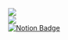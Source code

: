 <img src="https://capsule-render.vercel.app/api?type=waving&color=auto&height=300&section=header&text=SongBin's%20Place&fontSize=90" />

<div>
  <picture>
    <source
      srcset="https://github-readme-stats.vercel.app/api/top-langs/?username=fjdks"
      media="(prefers-color-scheme: dark)"
    />
    <source
      srcset="https://github-readme-stats.vercel.app/api/top-langs/?username=fjdks"
      media="(prefers-color-scheme: light), (prefers-color-scheme: no-preference)"
    />
    <img src="https://github-readme-stats.vercel.app/api?username=fjdks&langs_count=10&layout=compact&cache_seconds=60" />
  </picture>
</div>



<a href="https://www.notion.so/SSAFY-IT-_-452ec036971b46828504a9f94ca15d8a" target="_blank">
  <img src="https://img.shields.io/badge/notion-000000?style=for-the-badge&logo=notion&logoColor=white" alt="Notion Badge">
</a>

<!--
**fjdks/fjdks** is a ✨ _special_ ✨ repository because its `README.md` (this file) appears on your GitHub profile.

Here are some ideas to get you started:

- 🔭 I’m currently working on ...
- 🌱 I’m currently learning ...
- 👯 I’m looking to collaborate on ...
- 🤔 I’m looking for help with ...
- 💬 Ask me about ...
- 📫 How to reach me: ...
- 😄 Pronouns: ...
- ⚡ Fun fact: ...
-->
